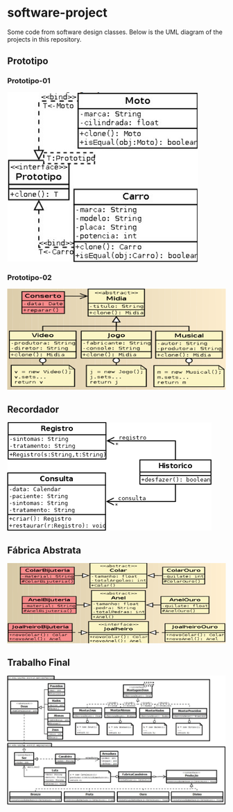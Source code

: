 # software-project
Some code from software design classes. Below is the UML diagram of the projects in this repository.

## Prototipo

### Prototipo-01 

<img src="img/prototipo-01.png"/>

### Prototipo-02

<img src="img/prototipo-02.png"/>

## Recordador

<img src="img/recordador.png"/>

## Fábrica Abstrata

<img src="img/fabrica-abstrata.png"/>

## Trabalho Final

<img src="img/trabalho-final.jpeg"/>
